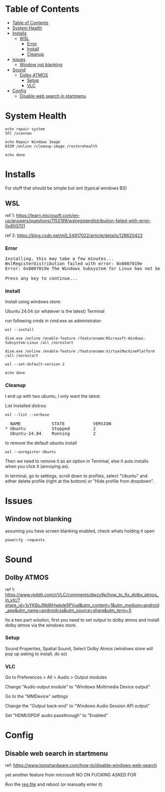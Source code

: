 
Table of Contents
=================

* [Table of Contents](#table-of-contents)
* [System Health](#system-health)
* [Installs](#installs)
   * [WSL](#wsl)
      * [Error](#error)
      * [Install](#install)
      * [Cleanup](#cleanup)
* [Issues](#issues)
   * [Window not blanking](#window-not-blanking)
* [Sound](#sound)
   * [Dolby ATMOS](#dolby-atmos)
      * [Setup](#setup)
      * [VLC](#vlc)
* [Config](#config)
   * [Disable web search in startmenu](#disable-web-search-in-startmenu)

# System Health

```
echo repair system
SFC /scannow

echo Repair Windows Image
DISM /online /cleanup-image /restorehealth

echo done
```

# Installs

For stuff that should be simple but isnt (typical windows BS)

## WSL

ref 1: https://learn.microsoft.com/en-us/answers/questions/1152199/wslregisterdistribution-failed-with-error-0x800701

ref 2: https://blog.csdn.net/m0_54917022/article/details/128620422

### Error

<pre>
Installing, this may take a few minutes...
WslRegisterDistribution failed with error: 0x8007019e
Error: 0x8007019e The Windows Subsystem for Linux has not been enabled.

Press any key to continue...
</pre>

### Install

Install using windows store:

Ubuntu 24.04 (or whatever is the latest)
Terminal

run following cmds in cmd.exe as administrator:

```
wsl --install

dism.exe /online /enable-feature /featurename:Microsoft-Windows-Subsystem-Linux /all /norestart

dism.exe /online /enable-feature /featurename:VirtualMachinePlatform /all /norestart

wsl --set-default-version 2

echo done
```

### Cleanup

I end up with two ubuntu, I only want the latest.

List Installed distros:


```
wsl --list --verbose
```

<pre>
  NAME            STATE           VERSION
* Ubuntu          Stopped         2
  Ubuntu-24.04    Running         2
</pre>

to remove the default ubuntu install

```
wsl --unregister Ubuntu
```

Then we need to remove it as an option in Terminal, else it auto installs when you click it (annoying as).

In terminal, go to settings, scroll down to profiles, select "Ubuntu" and either delete profile (right at the bottom) or "Hide profile from dropdown".

# Issues

## Window not blanking

assuming you have screen blanking enabled, check whats holding it open

```
powercfg -requests
```

# Sound

## Dolby ATMOS

ref 1: https://www.reddit.com/r/VLC/comments/dwzy9p/how_to_fix_dolby_atmos_in_vlc/?share_id=1yYKBsJNbBlHwkde5PVud&utm_content=1&utm_medium=android_app&utm_name=androidcss&utm_source=share&utm_term=5


Its a two part solution, first you need to set output to dolby atmos and install dolby atmos via the windows store.

### Setup

Sound Properties, Spatial Sound, Select Dolby Atmos (windows store will pop up asking to install, do so)


### VLC

Go to Preferences > All > Audio > Output modules

Change "Audio output module" to "Windows Multimedia Device output"

Go to the "MMDevice" settings

Change the "Output back-end" to "Windows Audio Session API output"

Set "HDMI/SPDIF audio passthrough" to "Enabled"

# Config

## Disable web search in startmenu

ref: https://www.tomshardware.com/how-to/disable-windows-web-search

yet another feature from microsoft NO ON FUCKING ASKED FOR

Run the [reg file](regfixes/DisableSearchBoxSuggestions.reg) and reboot (or manually enter it)
